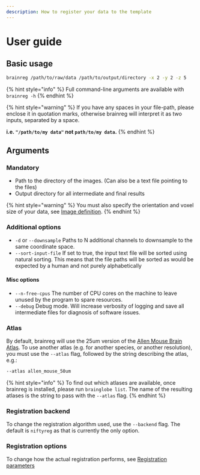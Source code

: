 ```yaml
---
description: How to register your data to the template
---
```


# User guide

## Basic usage

```bash
brainreg /path/to/raw/data /path/to/output/directory -x 2 -y 2 -z 5
```

{% hint style="info" %}
Full command-line arguments are available with `brainreg -h`
{% endhint %}

{% hint style="warning" %}
If you have any spaces in your file-path, please enclose it in quotation marks, otherwise brainreg will interpret it as two inputs, separated by a space.

**i.e. `"/path/to/my data"` not `path/to/my data`.**
{% endhint %}

## Arguments

### Mandatory

* Path to the directory of the images. \(Can also be a text file pointing to the files\)
* Output directory for all intermediate and final results

{% hint style="warning" %}
You must also specify the orientation and voxel size of your data, see [Image definition](../../cellfinder/image-orientation.md).
{% endhint %}

### Additional options

* `-d` or `--downsample` Paths to N additional channels to downsample to the same coordinate space.
* `--sort-input-file` If set to true, the input text file will be sorted using natural sorting. This means that the file paths will be sorted as would be expected by a human and not purely alphabetically

#### Misc options

* `--n-free-cpus` The number of CPU cores on the machine to leave unused by the program to spare resources.
* `--debug` Debug mode. Will increase verbosity of logging and save all intermediate files for diagnosis of software issues.

### Atlas

By default, brainreg will use the 25um version of the [Allen Mouse Brain Atlas](https://mouse.brain-map.org/). To use another atlas \(e.g. for another species, or another resolution\), you must use the `--atlas` flag, followed by the string describing the atlas, e.g.:

```bash
--atlas allen_mouse_50um
```

{% hint style="info" %}
To find out which atlases are available, once brainreg is installed, please run `brainglobe list`. The name of the resulting atlases is the string to pass with the `--atlas` flag.
{% endhint %}

### Registration backend

To change the registration algorithm used, use the `--backend` flag. The default is `niftyreg` as that is currently the only option.

### Registration options

To change how the actual registration performs, see [Registration parameters](parameters.md)

